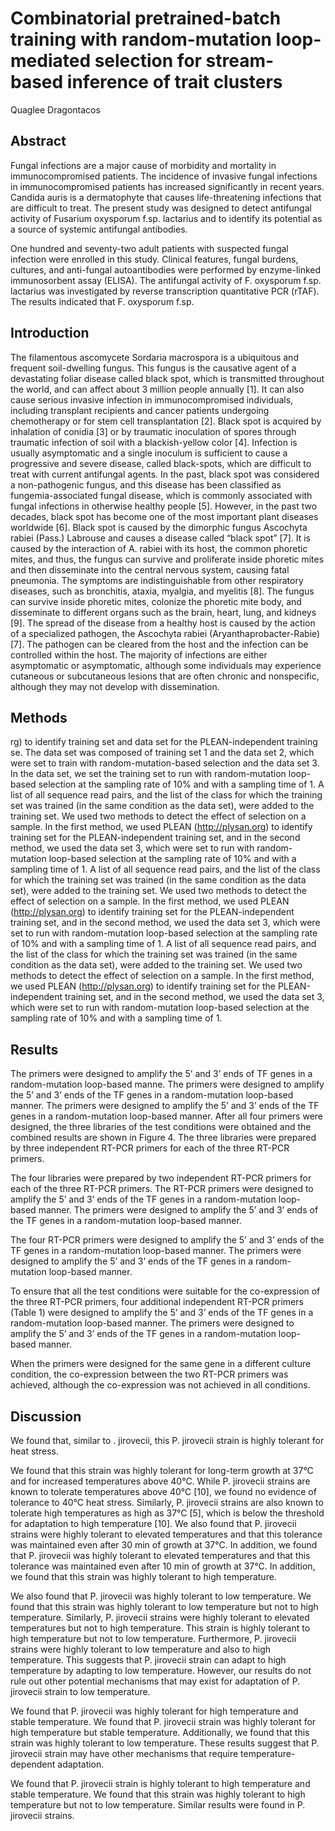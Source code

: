 # Combinatorial pretrained-batch training with random-mutation loop-mediated selection for stream-based inference of trait clusters
Quaglee Dragontacos


## Abstract
Fungal infections are a major cause of morbidity and mortality in immunocompromised patients. The incidence of invasive fungal infections in immunocompromised patients has increased significantly in recent years. Candida auris is a dermatophyte that causes life-threatening infections that are difficult to treat. The present study was designed to detect antifungal activity of Fusarium oxysporum f.sp. lactarius and to identify its potential as a source of systemic antifungal antibodies.

One hundred and seventy-two adult patients with suspected fungal infection were enrolled in this study. Clinical features, fungal burdens, cultures, and anti-fungal autoantibodies were performed by enzyme-linked immunosorbent assay (ELISA). The antifungal activity of F. oxysporum f.sp. lactarius was investigated by reverse transcription quantitative PCR (rTAF). The results indicated that F. oxysporum f.sp.


## Introduction
The filamentous ascomycete Sordaria macrospora is a ubiquitous and frequent soil-dwelling fungus. This fungus is the causative agent of a devastating foliar disease called black spot, which is transmitted throughout the world, and can affect about 3 million people annually [1]. It can also cause serious invasive infection in immunocompromised individuals, including transplant recipients and cancer patients undergoing chemotherapy or for stem cell transplantation [2]. Black spot is acquired by inhalation of conidia [3] or by traumatic inoculation of spores through traumatic infection of soil with a blackish-yellow color [4]. Infection is usually asymptomatic and a single inoculum is sufficient to cause a progressive and severe disease, called black-spots, which are difficult to treat with current antifungal agents. In the past, black spot was considered a non-pathogenic fungus, and this disease has been classified as fungemia-associated fungal disease, which is commonly associated with fungal infections in otherwise healthy people [5]. However, in the past two decades, black spot has become one of the most important plant diseases worldwide [6]. Black spot is caused by the dimorphic fungus Ascochyta rabiei (Pass.) Labrouse and causes a disease called “black spot” [7]. It is caused by the interaction of A. rabiei with its host, the common phoretic mites, and thus, the fungus can survive and proliferate inside phoretic mites and then disseminate into the central nervous system, causing fatal pneumonia. The symptoms are indistinguishable from other respiratory diseases, such as bronchitis, ataxia, myalgia, and myelitis [8]. The fungus can survive inside phoretic mites, colonize the phoretic mite body, and disseminate to different organs such as the brain, heart, lung, and kidneys [9]. The spread of the disease from a healthy host is caused by the action of a specialized pathogen, the Ascochyta rabiei (Aryanthaprobacter-Rabie) [7]. The pathogen can be cleared from the host and the infection can be controlled within the host. The majority of infections are either asymptomatic or asymptomatic, although some individuals may experience cutaneous or subcutaneous lesions that are often chronic and nonspecific, although they may not develop with dissemination.


## Methods
rg) to identify training set and data set for the PLEAN-independent training se. The data set was composed of training set 1 and the data set 2, which were set to train with random-mutation-based selection and the data set 3. In the data set, we set the training set to run with random-mutation loop-based selection at the sampling rate of 10% and with a sampling time of 1. A list of all sequence read pairs, and the list of the class for which the training set was trained (in the same condition as the data set), were added to the training set. We used two methods to detect the effect of selection on a sample. In the first method, we used PLEAN (http://plysan.org) to identify training set for the PLEAN-independent training set, and in the second method, we used the data set 3, which were set to run with random-mutation loop-based selection at the sampling rate of 10% and with a sampling time of 1. A list of all sequence read pairs, and the list of the class for which the training set was trained (in the same condition as the data set), were added to the training set. We used two methods to detect the effect of selection on a sample. In the first method, we used PLEAN (http://plysan.org) to identify training set for the PLEAN-independent training set, and in the second method, we used the data set 3, which were set to run with random-mutation loop-based selection at the sampling rate of 10% and with a sampling time of 1. A list of all sequence read pairs, and the list of the class for which the training set was trained (in the same condition as the data set), were added to the training set. We used two methods to detect the effect of selection on a sample. In the first method, we used PLEAN (http://plysan.org) to identify training set for the PLEAN-independent training set, and in the second method, we used the data set 3, which were set to run with random-mutation loop-based selection at the sampling rate of 10% and with a sampling time of 1.


## Results
The primers were designed to amplify the 5’ and 3’ ends of TF genes in a random-mutation loop-based manne. The primers were designed to amplify the 5’ and 3’ ends of the TF genes in a random-mutation loop-based manner. The primers were designed to amplify the 5’ and 3’ ends of the TF genes in a random-mutation loop-based manner. After all four primers were designed, the three libraries of the test conditions were obtained and the combined results are shown in Figure 4. The three libraries were prepared by three independent RT-PCR primers for each of the three RT-PCR primers.

The four libraries were prepared by two independent RT-PCR primers for each of the three RT-PCR primers. The RT-PCR primers were designed to amplify the 5’ and 3’ ends of the TF genes in a random-mutation loop-based manner. The primers were designed to amplify the 5’ and 3’ ends of the TF genes in a random-mutation loop-based manner.

The four RT-PCR primers were designed to amplify the 5’ and 3’ ends of the TF genes in a random-mutation loop-based manner. The primers were designed to amplify the 5’ and 3’ ends of the TF genes in a random-mutation loop-based manner.

To ensure that all the test conditions were suitable for the co-expression of the three RT-PCR primers, four additional independent RT-PCR primers (Table 1) were designed to amplify the 5’ and 3’ ends of the TF genes in a random-mutation loop-based manner. The primers were designed to amplify the 5’ and 3’ ends of the TF genes in a random-mutation loop-based manner.

When the primers were designed for the same gene in a different culture condition, the co-expression between the two RT-PCR primers was achieved, although the co-expression was not achieved in all conditions.


## Discussion
We found that, similar to . jirovecii, this P. jirovecii strain is highly tolerant for heat stress.

We found that this strain was highly tolerant for long-term growth at 37°C and for increased temperatures above 40°C. While P. jirovecii strains are known to tolerate temperatures above 40°C [10], we found no evidence of tolerance to 40°C heat stress. Similarly, P. jirovecii strains are also known to tolerate high temperatures as high as 37°C [5], which is below the threshold for adaptation to high temperature [10]. We also found that P. jirovecii strains were highly tolerant to elevated temperatures and that this tolerance was maintained even after 30 min of growth at 37°C. In addition, we found that P. jirovecii was highly tolerant to elevated temperatures and that this tolerance was maintained even after 10 min of growth at 37°C. In addition, we found that this strain was highly tolerant to high temperature.

We also found that P. jirovecii was highly tolerant to low temperature. We found that this strain was highly tolerant to low temperature but not to high temperature. Similarly, P. jirovecii strains were highly tolerant to elevated temperatures but not to high temperature. This strain is highly tolerant to high temperature but not to low temperature. Furthermore, P. jirovecii strains were highly tolerant to low temperature and also to high temperature. This suggests that P. jirovecii strain can adapt to high temperature by adapting to low temperature. However, our results do not rule out other potential mechanisms that may exist for adaptation of P. jirovecii strain to low temperature.

We found that P. jirovecii was highly tolerant for high temperature and stable temperature. We found that P. jirovecii strain was highly tolerant for high temperature but stable temperature. Additionally, we found that this strain was highly tolerant to low temperature. These results suggest that P. jirovecii strain may have other mechanisms that require temperature-dependent adaptation.

We found that P. jirovecii strain is highly tolerant to high temperature and stable temperature. We found that this strain was highly tolerant to high temperature but not to low temperature. Similar results were found in P. jirovecii strains.
